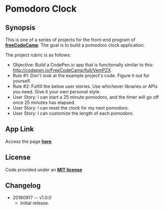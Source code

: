Pomodoro Clock
===

Synopsis
---
This is one of a series of projects for the front-end program of **[freeCodeCamp](http://www.freecodecamp.com/)**. The goal is to build a pomodoro
clock application.

The project rubric is as follows:

+ Objective: Build a CodePen.io app that is functionally similar to this: http://codepen.io/FreeCodeCamp/full/VemPZX.
+ Rule #1: Don't look at the example project's code. Figure it out for yourself.
+ Rule #2: Fulfill the below user stories. Use whichever libraries or APIs you need. Give it your own personal style.
+ User Story: I can start a 25 minute pomodoro, and the timer will go off once 25 minutes has elapsed.
+ User Story: I can reset the clock for my next pomodoro.
+ User Story: I can customize the length of each pomodoro.


App Link
---
Access the page **[here](http://genkibit.github.io/fcc-pomodoro-clock/)**.


License
---
Code provided under an **[MIT license](https://github.com/genkibit/fcc-pomodoro-clock/blob/gh-pages/LICENSE.md)**


Changelog
---
+ 20160917 -- v1.0.0
	- Initial release.